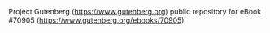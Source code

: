 Project Gutenberg (https://www.gutenberg.org) public repository for
eBook #70905 (https://www.gutenberg.org/ebooks/70905)
